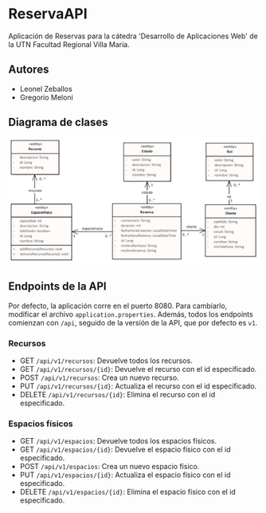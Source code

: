 # ReservaAPI
Aplicación de Reservas para la cátedra 'Desarrollo de Aplicaciones Web' de la UTN Facultad Regional Villa María.

## Autores
- Leonel Zeballos
- Gregorio Meloni

## Diagrama de clases
![Model.png](images%2FModel.png)

## Endpoints de la API
Por defecto, la aplicación corre en el puerto 8080. Para cambiarlo, modificar el archivo `application.properties`.
Además, todos los endpoints comienzan con `/api`, seguido de la versión de la API, que por defecto es `v1`.
### Recursos
- GET `/api/v1/recursos`: Devuelve todos los recursos.
- GET `/api/v1/recursos/{id}`: Devuelve el recurso con el id especificado.
- POST `/api/v1/recursos`: Crea un nuevo recurso.
- PUT `/api/v1/recursos/{id}`: Actualiza el recurso con el id especificado.
- DELETE `/api/v1/recursos/{id}`: Elimina el recurso con el id especificado.

### Espacios físicos
- GET `/api/v1/espacios`: Devuelve todos los espacios físicos.
- GET `/api/v1/espacios/{id}`: Devuelve el espacio físico con el id especificado.
- POST `/api/v1/espacios`: Crea un nuevo espacio físico.
- PUT `/api/v1/espacios/{id}`: Actualiza el espacio físico con el id especificado.
- DELETE `/api/v1/espacios/{id}`: Elimina el espacio físico con el id especificado.